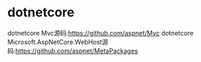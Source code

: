 # dotnetcore

dotnetcore Mvc源码:<https://github.com/aspnet/Mvc>
dotnetcore Microsoft.AspNetCore.WebHost源码:<https://github.com/aspnet/MetaPackages>